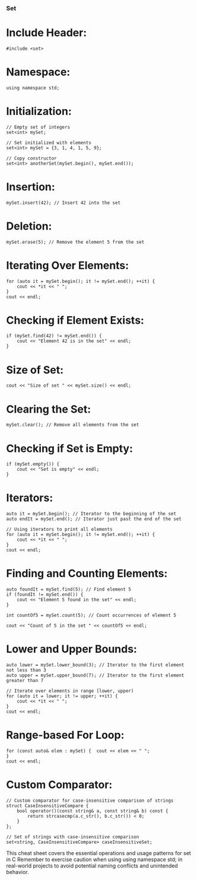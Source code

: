 ### Set



# Include Header:
    #include <set>




# Namespace:
    using namespace std;




# Initialization:
    // Empty set of integers
    set<int> mySet;

    // Set initialized with elements
    set<int> mySet = {3, 1, 4, 1, 5, 9};

    // Copy constructor
    set<int> anotherSet(mySet.begin(), mySet.end());




# Insertion:
    mySet.insert(42); // Insert 42 into the set




# Deletion:
    mySet.erase(5); // Remove the element 5 from the set




# Iterating Over Elements:
    for (auto it = mySet.begin(); it != mySet.end(); ++it) {
        cout << *it << " ";
    }
    cout << endl;




# Checking if Element Exists:
    if (mySet.find(42) != mySet.end()) {
        cout << "Element 42 is in the set" << endl;
    }




# Size of Set:
    cout << "Size of set " << mySet.size() << endl;



# Clearing the Set:
    mySet.clear(); // Remove all elements from the set




# Checking if Set is Empty:
    if (mySet.empty()) {
        cout << "Set is empty" << endl;
    }




# Iterators:
    auto it = mySet.begin(); // Iterator to the beginning of the set
    auto endIt = mySet.end(); // Iterator just past the end of the set

    // Using iterators to print all elements
    for (auto it = mySet.begin(); it != mySet.end(); ++it) {
        cout << *it << " ";
    }
    cout << endl;




# Finding and Counting Elements:
    auto foundIt = mySet.find(5); // Find element 5
    if (foundIt != mySet.end()) {
        cout << "Element 5 found in the set" << endl;
    }

    int countOf5 = mySet.count(5); // Count occurrences of element 5

    cout << "Count of 5 in the set " << countOf5 << endl;



# Lower and Upper Bounds:
    auto lower = mySet.lower_bound(3); // Iterator to the first element not less than 3
    auto upper = mySet.upper_bound(7); // Iterator to the first element greater than 7

    // Iterate over elements in range [lower, upper)
    for (auto it = lower; it != upper; ++it) {
        cout << *it << " ";
    }
    cout << endl;






# Range-based For Loop:
    for (const auto& elem : mySet) {  cout << elem << " ";
    }
    cout << endl;




# Custom Comparator:
    // Custom comparator for case-insensitive comparison of strings
    struct CaseInsensitiveCompare {
        bool operator()(const string& a, const string& b) const {
            return strcasecmp(a.c_str(), b.c_str()) < 0;
        }
    };

    // Set of strings with case-insensitive comparison
    set<string, CaseInsensitiveCompare> caseInsensitiveSet;




This cheat sheet covers the essential operations and usage patterns for set in C Remember to exercise caution when using using namespace std; in real-world projects to avoid potential naming conflicts and unintended behavior.





